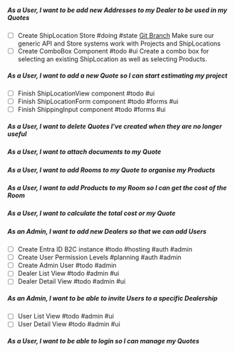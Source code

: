##### As a User, I want to be add new Addresses to my Dealer to be used in my Quotes
- [ ] Create ShipLocation Store #doing #state 
	[Git Branch](https://github.com/daemontechtools/SmartEstimate/tree/feature/add-shiplocation-store)
	Make sure our generic API and Store systems work with Projects and ShipLocations
- [ ] Create ComboBox Component #todo #ui
	Create a combo box for selecting an existing ShipLocation as well as selecting Products.

##### As a User, I want to add a new Quote so I can start estimating my project
- [ ] Finish ShipLocationView component #todo #ui 
- [ ] Finish ShipLocationForm component #todo #forms #ui
- [ ] Finish ShippingInput component #todo #forms #ui

##### As a User, I want to delete Quotes I've created when they are no longer useful

##### As a User, I want to attach documents to my Quote
##### As a User, I want to add Rooms to my Quote to organise my Products

##### As a User, I want to add Products to my Room so I can get the cost of the Room

##### As a User, I want to calculate the total cost or my Quote

##### As an Admin, I want to add new Dealers so that we can add Users
- [ ] Create Entra ID B2C instance #todo #hosting #auth #admin
- [ ] Create User Permission Levels  #planning #auth #admin
- [ ] Create Admin User #todo #admin
- [ ] Dealer List View #todo #admin #ui
- [ ] Dealer Detail View #todo #admin #ui

##### As an Admin, I want to be able to invite Users to a specific Dealership
- [ ] User List View #todo #admin #ui
- [ ] User Detail View #todo #admin #ui

##### As a User, I want to be able to login so I can manage my Quotes
